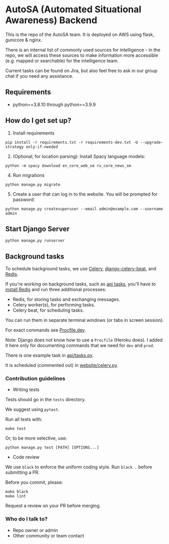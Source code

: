 # AutoSA (Automated Situational Awareness) Backend

This is the repo of the AutoSA team. It is deployed on AWS using flask, gunicore & nginx.

There is an internal list of commonly used sources for intelligence - in the repo, we will access these sources to make information more accessible (e.g. mapped or searchable) for the intelligence team.

Current tasks can be found on Jira, but also feel free to ask in our group chat if you need any assistance.

## Requirements

- python==3.8.10 through python==3.9.9

## How do I get set up? ###

1. Install requirements

```shell
pip install -r requirements.txt -r requirements-dev.txt -U --upgrade-strategy only-if-needed
```

2. (Optional, for location parsing): Install Spacy language models:

```shell
python -m spacy download en_core_web_sm ru_core_news_sm
```

4. Run migrations

```shell
python manage.py migrate
```

5. Create a user that can log in to the website. You will be prompted for password:

```shell
python manage.py createsuperuser --email admin@example.com --username admin
```

## Start Django Server

```shell
python manage.py runserver
```

## Background tasks

To schedule background tasks, we use [Celery](https://docs.celeryq.dev/en/stable/index.html), [django-celery-beat](https://django-celery-beat.readthedocs.io/en/latest/), and [Redis](https://redis.io).

If you're working on background tasks, such as [api tasks](api/tasks.py), you'll have to [install Redis](https://redis.io/docs/getting-started/#install-redis) and run three additional processes:

* Redis, for storing tasks and exchanging messages.
* Celery worker(s), for performing tasks.
* Celery beat, for scheduling tasks.

You can run them in separate terminal windows (or tabs in screen session).

For exact commands see [Procfile.dev](Procfile.dev).

Note: Django does not know how to use a `Procfile` (Heroku does). I added it here only for documenting commands that we need for `dev` and `prod`.

There is one example task in [api/tasks.py](api/tasks.py).

It is scheduled (commented out) in [website/celery.py](website/celery.py).

### Contribution guidelines ###

* Writing tests

Tests should go in the `tests` directory.

We suggest using `pytest`.

Run all tests with:

```shell
make test
```

Or, to be more selective, use:

```shell
python manage.py test [PATH] [OPTIONS...]
```

* Code review

We use `black` to enforce the uniform coding style. Run `black .` before submitting a PR.

Before you commit, please:

```shell
make black
make lint
```

Request a review on your PR before merging. 

### Who do I talk to? ###

* Repo owner or admin
* Other community or team contact